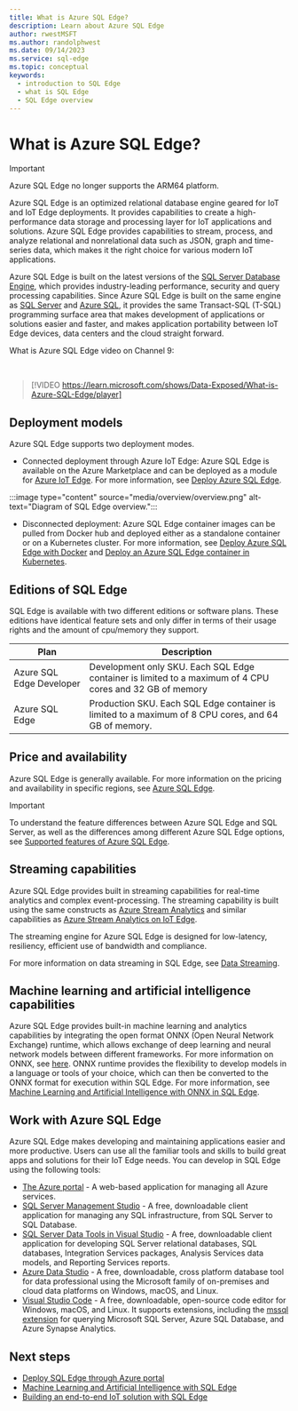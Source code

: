 ```yaml
---
title: What is Azure SQL Edge?
description: Learn about Azure SQL Edge
author: rwestMSFT
ms.author: randolphwest
ms.date: 09/14/2023
ms.service: sql-edge
ms.topic: conceptual
keywords:
  - introduction to SQL Edge
  - what is SQL Edge
  - SQL Edge overview
---
```

# What is Azure SQL Edge?

> [!IMPORTANT]  
> Azure SQL Edge no longer supports the ARM64 platform.

Azure SQL Edge is an optimized relational database engine geared for IoT and IoT Edge deployments. It provides capabilities to create a high-performance data storage and processing layer for IoT applications and solutions. Azure SQL Edge provides capabilities to stream, process, and analyze relational and nonrelational data such as JSON, graph and time-series data, which makes it the right choice for various modern IoT applications.

Azure SQL Edge is built on the latest versions of the [SQL Server Database Engine](/sql/sql-server/sql-server-technical-documentation), which provides industry-leading performance, security and query processing capabilities. Since Azure SQL Edge is built on the same engine as [SQL Server](/sql/sql-server/sql-server-technical-documentation) and [Azure SQL](/azure/azure-sql/index), it provides the same Transact-SQL (T-SQL) programming surface area that makes development of applications or solutions easier and faster, and makes application portability between IoT Edge devices, data centers and the cloud straight forward.

What is Azure SQL Edge video on Channel 9:

<br />

> [!VIDEO https://learn.microsoft.com/shows/Data-Exposed/What-is-Azure-SQL-Edge/player]

## Deployment models

Azure SQL Edge supports two deployment modes.

- Connected deployment through Azure IoT Edge: Azure SQL Edge is available on the Azure Marketplace and can be deployed as a module for [Azure IoT Edge](../iot-edge/about-iot-edge.md). For more information, see [Deploy Azure SQL Edge](deploy-portal.md).<br>

:::image type="content" source="media/overview/overview.png" alt-text="Diagram of SQL Edge overview.":::

- Disconnected deployment: Azure SQL Edge container images can be pulled from Docker hub and deployed either as a standalone container or on a Kubernetes cluster. For more information, see [Deploy Azure SQL Edge with Docker](disconnected-deployment.md) and [Deploy an Azure SQL Edge container in Kubernetes](deploy-kubernetes.md).

## Editions of SQL Edge

SQL Edge is available with two different editions or software plans. These editions have identical feature sets and only differ in terms of their usage rights and the amount of cpu/memory they support.

| Plan | Description |
| --- | --- |
| Azure SQL Edge Developer | Development only SKU. Each SQL Edge container is limited to a maximum of 4 CPU cores and 32 GB of memory |
| Azure SQL Edge | Production SKU. Each SQL Edge container is limited to a maximum of 8 CPU cores, and 64 GB of memory. |

## Price and availability

Azure SQL Edge is generally available. For more information on the pricing and availability in specific regions, see [Azure SQL Edge](https://azure.microsoft.com/services/sql-edge/).

> [!IMPORTANT]  
> To understand the feature differences between Azure SQL Edge and SQL Server, as well as the differences among different Azure SQL Edge options, see [Supported features of Azure SQL Edge](features.md).

## Streaming capabilities

Azure SQL Edge provides built in streaming capabilities for real-time analytics and complex event-processing. The streaming capability is built using the same constructs as [Azure Stream Analytics](../stream-analytics/stream-analytics-introduction.md) and  similar capabilities as [Azure Stream Analytics on IoT Edge](../stream-analytics/stream-analytics-edge.md).

The streaming engine for Azure SQL Edge is designed for low-latency, resiliency, efficient use of bandwidth and compliance.

For more information on data streaming in SQL Edge, see [Data Streaming](stream-data.md).

## Machine learning and artificial intelligence capabilities

Azure SQL Edge provides built-in machine learning and analytics capabilities by integrating the open format ONNX (Open Neural Network Exchange) runtime, which allows exchange of deep learning and neural network models between different frameworks. For more information on ONNX, see [here](https://onnx.ai/). ONNX runtime provides the flexibility to develop models in a language or tools of your choice, which can then be converted to the ONNX format for execution within SQL Edge. For more information, see [Machine Learning and Artificial Intelligence with ONNX in SQL Edge](onnx-overview.md).

## Work with Azure SQL Edge

Azure SQL Edge makes developing and maintaining applications easier and more productive. Users can use all the familiar tools and skills to build great apps and solutions for their IoT Edge needs. You can develop in SQL Edge using the following tools:

- [The Azure portal](https://portal.azure.com/) - A web-based application for managing all Azure services.
- [SQL Server Management Studio](/sql/ssms/download-sql-server-management-studio-ssms/) - A free, downloadable client application for managing any SQL infrastructure, from SQL Server to SQL Database.
- [SQL Server Data Tools in Visual Studio](/sql/ssdt/download-sql-server-data-tools-ssdt/) - A free, downloadable client application for developing SQL Server relational databases, SQL databases, Integration Services packages, Analysis Services data models, and Reporting Services reports.
- [Azure Data Studio](/azure-data-studio/what-is-azure-data-studio) - A free, downloadable, cross platform database tool for data professional using the Microsoft family of on-premises and cloud data platforms on Windows, macOS, and Linux.
- [Visual Studio Code](https://code.visualstudio.com/docs) - A free, downloadable, open-source code editor for Windows, macOS, and Linux. It supports extensions, including the [mssql extension](https://aka.ms/mssql-marketplace) for querying Microsoft SQL Server, Azure SQL Database, and Azure Synapse Analytics.

## Next steps

- [Deploy SQL Edge through Azure portal](deploy-portal.md)
- [Machine Learning and Artificial Intelligence with SQL Edge](onnx-overview.md)
- [Building an end-to-end IoT solution with SQL Edge](tutorial-deploy-azure-resources.md)
